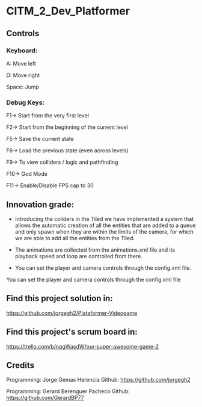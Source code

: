 # CITM_2_Dev_Platformer

## Controls

### Keyboard:

A: Move left

D: Move right

Space: Jump


### Debug Keys:

F1-> Start from the very first level

F2-> Start from the beginning of the current level

F5-> Save the current state

F6-> Load the previous state (even across levels)

F9-> To view colliders / logic and pathfinding

F10-> God Mode

F11-> Enable/Disable FPS cap to 30


## Innovation grade:

- Introducing the coliders in the Tiled we have implemented a system that allows the automatic creation of all the entities that are added to a queue and only spawn when they are within the limits of the camera, for which we are able to add all the entities from the Tiled.

- The animations are collected from the animations.xml file and its playback speed and loop are controlled from there.

- You can set the player and camera controls through the config.xml file.

You can set the player and camera controls through the config.xml file


## Find this project solution in:
https://github.com/jorgegh2/Plataformer-Videogame

## Find this project's scrum board in:
https://trello.com/b/nqgWasdW/our-super-awesome-game-2

## Credits
Programming: Jorge Gemas Herencia
Github: https://github.com/jorgegh2

Programming: Gerard Berenguer Pacheco
Github: https://github.com/GerardBP77
